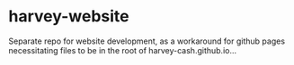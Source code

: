 # harvey-website
Separate repo for website development, as a workaround for github pages necessitating files to be in the root of harvey-cash.github.io...
